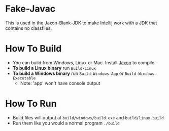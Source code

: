 # Fake-Javac
This is used in the Jaxon-Blank-JDK to make Intellij work with a JDK that contains no classfiles.

# How To Build
+ You can build from Windows, Linux or Mac. Install [Jaxon](https://konloch.com/Jaxon) to compile.
+ **To build a Linux binary** run `Build-Linux`
+ **To build a Windows binary** run `Build-Windows-App` or `Build-Windows-Executable`
	+ Note: 'app' won't have console output

# How To Run
+ Build files will output at `build/windows/build.exe` and `build/linux.build`
+ Run them like you would a normal program `./build`